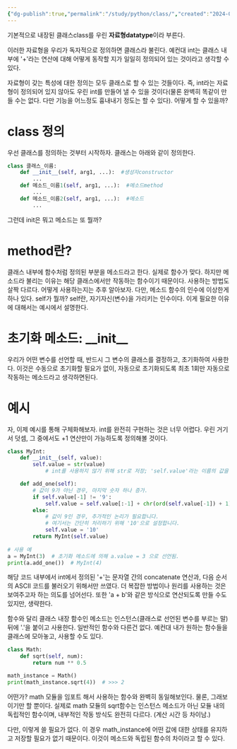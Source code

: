 ```yaml
---
{"dg-publish":true,"permalink":"/study/python/class/","created":"2024-01-05T12:51:42.000+09:00","updated":"2025-01-14T15:33:46.000+09:00"}
---
```


기본적으로 내장된 클래스class를 우린 **자료형datatype**이라 부른다.

이러한 자료형을 우리가 독자적으로 정의하면 클래스라 불린다.
예컨대 int는 클래스 내부에 '+'라는 연산에 대해 어떻게 동작할 지가 일일히 정의되어 있는 것이라고 생각할 수 있다.

자료형이 갖는 특성에 대한 정의는 모두 클래스로 할 수 있는 것들이다. 즉, int라는 자료형이 정의되어 있지 않아도 우린 int를 만들어 낼 수 있을 것이다(물론 완벽히 똑같이 만들 수는 없다. 다만 기능을 어느정도 흉내내기 정도는 할 수 있다). 어떻게 할 수 있을까?

# class 정의
우선 클래스를 정의하는 것부터 시작하자.
클래스는 아래와 같이 정의한다.
```python
class 클래스_이름:
	def __init__(self, arg1, ...):  #생성자constructor
		...
	def 메소드_이름1(self, arg1, ...):  #메소드method
		...
	def 메소드_이름2(self, arg1, ...):  #메소드
		...
```
그런데 init은 뭐고 메소드는 또 뭘까?

# method란?
클래스 내부에 함수처럼 정의된 부분을 메소드라고 한다.
실제로 함수가 맞다. 하지만 메소드라 불리는 이유는 해당 클래스에서만 작동하는 함수이기 때문이다. 사용하는 방법도 살짝 다르다. 어떻게 사용하는지는 추후 알아보자.
다만, 메소드 함수의 인수에 이상한게 하나 있다. self가 뭘까?
self란, 자기자신(변수)을 가리키는 인수이다. 이게 필요한 이유에 대해서는 예시에서 설명한다.

# 초기화 메소드: \_\_init__
우리가 어떤 변수를 선언할 때, 반드시 그 변수의 클래스를 결정하고, 초기화하여 사용한다. 이것은 수동으로 초기화할 필요가 없이, 자동으로 초기화되도록 최초 1회만 자동으로 작동하는 메소드라고 생각하면된다.

# 예시
자, 이제 예시를 통해 구체화해보자.
int를 완전히 구현하는 것은 너무 어렵다. 우린 거기서 덧셈, 그 중에서도 +1 연산만이 가능하도록 정의해볼 것이다.

```python
class MyInt:
    def __init__(self, value):
        self.value = str(value)  
		    # int를 사용하지 않기 위해 str로 저장; 'self.value'라는 이름의 값을 정의.

    def add_one(self):
        # 값이 9가 아닌 경우, 마지막 숫자 하나 증가.
        if self.value[-1] != '9':
            self.value = self.value[:-1] + chr(ord(self.value[-1]) + 1)
        else:
            # 값이 9인 경우, 추가적인 논리가 필요합니다.
            # 여기서는 간단히 처리하기 위해 '10'으로 설정합니다.
            self.value = '10'
        return MyInt(self.value)
        
# 사용 예
a = MyInt(3)  # 초기화 메소드에 의해 a.value = 3 으로 선언됨.
print(a.add_one())  # MyInt(4)
```
해당 코드 내부에서 int에서 정의된 '+'는 문자열 간의 concatenate 연산과, 다음 순서의 ASCII 코드를 불러오기 위해서만 쓰였다. 더 복잡한 방법이나 원리를 사용하는 것은 보여주고자 하는 의도를 넘어선다. 또한 'a + b'와 같은 방식으로 연산되도록 만들 수도 있지만, 생략한다.

함수와 달리 클래스 내장 함수인 메소드는 인스턴스(클래스로 선언된 변수를 부르는 말)뒤에 '.'을 붙이고 사용한다. 일반적인 함수와 다른건 없다. 예컨대 내가 원하는 함수들을 클래스에 모아놓고, 사용할 수도 있다.
```python
class Math:
    def sqrt(self, num):
        return num ** 0.5

math_instance = Math()
print(math_instance.sqrt(4))  # >>> 2
```
어떤가? math 모듈을 임포트 해서 사용하는 함수와 완벽히 동일해보인다.
물론, 그래보이기만 할 뿐이다. 실제로 math 모듈의 sqrt함수는 인스턴스 메소드가 아닌 모듈 내의 독립적인 함수이며, 내부적인 작동 방식도 완전히 다르다. (계산 시간 등 차이남.)

다만, 이렇게 쓸 필요가 없다. 이 경우 math_instance에 어떤 값에 대한 상태를 유지하고 저장할 필요가 없기 때문이다. 이것이 메소드와 독립된 함수의 차이라고 할 수 있다.

